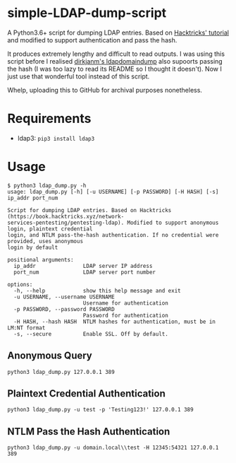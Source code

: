 # simple-LDAP-dump-script
A Python3.6+ script for dumping LDAP entries. Based on [Hacktricks' tutorial](https://book.hacktricks.xyz/network-services-pentesting/pentesting-ldap) and modified to support authentication and pass the hash.

It produces extremely lengthy and difficult to read outputs. I was using this script before I realised [dirkjanm's ldapdomaindump](https://github.com/dirkjanm/ldapdomaindump) also supoorts passing the hash (I was too lazy to read its README so I thought it doesn't). Now I just use that wonderful tool instead of this script.

Whelp, uploading this to GitHub for archival purposes nonetheless.

# Requirements

- ldap3: `pip3 install ldap3`

# Usage

```
$ python3 ldap_dump.py -h
usage: ldap_dump.py [-h] [-u USERNAME] [-p PASSWORD] [-H HASH] [-s] ip_addr port_num

Script for dumping LDAP entries. Based on Hacktricks (https://book.hacktricks.xyz/network-
services-pentesting/pentesting-ldap). Modified to support anonymous login, plaintext credential
login, and NTLM pass-the-hash authentication. If no credential were provided, uses anonymous
login by default

positional arguments:
  ip_addr               LDAP server IP address
  port_num              LDAP server port number

options:
  -h, --help            show this help message and exit
  -u USERNAME, --username USERNAME
                        Username for authentication
  -p PASSWORD, --password PASSWORD
                        Password for authentication
  -H HASH, --hash HASH  NTLM hashes for authentication, must be in LM:NT format
  -s, --secure          Enable SSL. Off by default.
```

## Anonymous Query
`python3 ldap_dump.py 127.0.0.1 389`

## Plaintext Credential Authentication
`python3 ldap_dump.py -u test -p 'Testing123!' 127.0.0.1 389`

## NTLM Pass the Hash Authentication
`python3 ldap_dump.py -u domain.local\\test -H 12345:54321 127.0.0.1 389`
